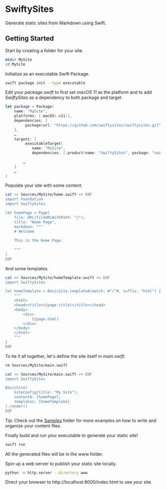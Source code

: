 # SwiftySites

Generate static sites from Markdown using Swift.

## Getting Started

Start by creating a folder for your site.

```sh
mkdir MySite
cd MySite
```

Initialize as an executable Swift Package.

```sh
swift package init --type executable
```

Edit your _package.swift_ to first set _macOS 11_ as the platform and to add _SwiftySites_ as a dependency to both package and target.

```swift
let package = Package(
    name: "MySite",
    platforms: [.macOS(.v11)],
    dependencies: [
        .package(url: "https://github.com/swiftysites/swiftysites.git", from: "1.0.0-beta.1")
    ],
    …
    targets: [
        .executableTarget(
            name: "MySite",
            dependencies: [.product(name: "SwiftySites", package: "swiftysites")]),
            
        …
    ]
    …
)

```

Populate your site with some content.

```sh
cat >> Sources/MySite/home.swift << EOF
import Foundation
import SwiftySites

let homePage = Page(
    file: URL(fileURLWithPath: "/"),
    title: "Home Page",
    markdown: """
    # Welcome
    
    This is the Home Page.
    
    """
)
EOF
```

And some templates.

```sh
cat >> Sources/MySite/homeTemplate.swift << EOF
import SwiftySites

let homeTemplate = BasicSite.templateA(match: #"/"#, suffix: "html") { site, page in
    """
    <html>
    <head><title>\(page.title)</title></head>
    <body>
        <div>
            \(page.html)
        </div>
    </body>
    </html>
    """
}
EOF
```

To tie it all together, let's define the site itself in _main.swift_.

```sh
rm Sources/MySite/main.swift

cat >> Sources/MySite/main.swift << EOF
import SwiftySites

BasicSite(
    SiteConfig(title: "My Site"),
    contentA: [homePage],
    templates: [homeTemplate]
).render()
EOF
```

Tip: Check out the [Samples](Sources/Samples) folder for more examples on how to write and organize your content files.

Finally build and run your executable to generate your static site!

```sh
swift run
```

All the generated files will be in the _www_ folder.

Spin up a web server to publish your static site locally.

```sh
python -m http.server --directory www
```

Direct your browser to http://localhost:8000/index.html to see your site.
